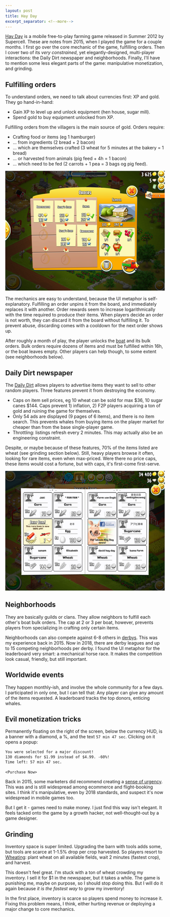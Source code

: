 ```yaml
---
layout: post
title: Hay Day
excerpt_separator: <!--more-->
---
```


[Hay Day](https://en.wikipedia.org/wiki/Hay_Day)
is a mobile free-to-play farming game released in Summer 2012 by Supercell.
These are notes from 2015, when I played the game for a couple months.
I first go over the core mechanic of the game, fulfilling orders.
Then I cover two of its _very constrained_, yet elegantly-designed, multi-player interactions:
the Daily Dirt newspaper and neighborhoods.
Finally, I'll have to mention some less elegant parts of the game:
manipulative monetization, and grinding.


<!--more-->


## Fulfilling orders

To understand orders, we need to talk about currencies first:
XP and gold. They go hand-in-hand:
- Gain XP to level up and unlock equipment (hen house, sugar mill).
- Spend gold to buy equipment unlocked from XP.

Fulfilling orders from the villagers is the main source of gold. 
Orders require: 
- Crafting food or items (eg 1 hamburger) 
- ... from ingredients (2 bread + 2 bacon)
- ... which are themselves crafted (3 wheat for 5 minutes at the bakery = 1 bread) 
- ... or harvested from animals (pig feed + 4h = 1 bacon)
- ... which need to be fed (2 carrots + 1 pea = 3 bags og pig feed).

![Orders on the board](/images/hayday_orders_board.png)

The mechanics are easy to understand, because the UI metaphor is self-explanatory. 
Fulfilling an order unpins it from the board, and immediately replaces it with another.
Order rewards seem to increase logarithmically with the time required to produce their items.
When players decide an order is not worth, they can discard it from the board without fulfilling it.
To prevent abuse, discarding comes with a cooldown for the next order shows up.

After roughly a month of play, the player unlocks the [boat](http://hayday.wikia.com/wiki/Boat) and its bulk orders. 
Bulk orders require dozens of items and must be fulfilled within 16h, or the boat leaves empty.
Other players can help though, to some extent (see neighborhoods below).


## Daily Dirt newspaper

The [Daily Dirt](http://hayday.wikia.com/wiki/Daily_Dirt) 
allows players to advertise items they want to sell to other random players.
Three features prevent it from destroying the economy. 
- Caps on item sell prices, eg 10 wheat can be sold for max $36, 10 sugar canes $144. 
Caps prevent 1) inflation, 2) F2P players acquiring a ton of gold and ruining the game for themselves.
- Only 54 ads are displayed (9 pages of 6 items), and there is no item search. 
This prevents whales from buying items on the player market for cheaper than from the base single-player game.
- Throttling: listings refresh every 2 minutes. 
This may actually also be an engineering constraint.

Despite, or maybe because of these features, 70% of the items listed are wheat (see grinding section below).
Still, heavy players browse it often, looking for rare items, even when max-priced.
Were there no price caps, these items would cost a fortune, but with caps, it's first-come first-serve.

![Daily Dirt newspaper](/images/hayday_daily_dirt.png)


## Neighborhoods

They are basically guilds or clans. 
They allow neighbors to fulfill each other's boat bulk orders. 
The cap at 2 or 3 per boat, however, prevents players from specializing in crafting only certain items.

Neighborhoods can also compete against 6-8 others in [derbys](http://hayday.wikia.com/wiki/Derby).
This was my experience back in 2015.
Now in 2018, there are derby leagues and up to 15 competing neighborhoods per derby.
I found the UI metaphor for the leaderboard very smart: a mechanical horse race.
It makes the competition look casual, friendly, but still important.


## Worldwide events

They happen monthly-ish, and involve the whole community for a few days. 
I participated in only one, but I can tell that:
Any player can give any amount of the items requested.
A leaderboard tracks the top donors, enticing whales.



## Evil monetization tricks

Permanently floating on the right of the screen, below the currency HUD, 
is a banner with a diamond, a %, and the text `57 min 47 sec`.
Clicking on it opens a popup: 

```
You were selected for a major discount! 
130 diamonds for $1.99 instead of $4.99. -60%! 
Time left: 57 min 47 sec. 

<Purchase Now>
```

Back in 2015, some marketers did recommend creating a 
[sense of urgency](https://marketingland.com/12-ways-use-urgency-psychology-improve-conversions-112603).
This was and is still widespread among ecommerce and flight-booking sites.
I think it's manipulative, even by 2018 standards, 
and suspect it's now widespread in mobile games too.

But I get it - games need to make money. I just find this way isn't elegant.
It feels tacked onto the game by a growth hacker, not well-thought-out by a game designer.


## Grinding

Inventory space is super limited. 
Upgrading the barn with tools adds some, 
but tools are scarce at 1-1.5% drop per crop harvested.
So players resort to [Wheating](http://hayday.wikia.com/wiki/User:MindoPod/Wheating):
plant wheat on all available fields, wait 2 minutes (fastest crop), and harvest.

This doesn't feel great. 
I'm stuck with a ton of wheat crowding my inventory.
I sell it for $1 in the newspaper, but it takes a while. 
The game is punishing me, maybe on purpose, so I should stop doing this.
But I will do it again because _it is the fastest way_ to grow my inventory!

In the first place, inventory is scarce so players spend money to increase it.
Fixing this problem means, I think, either hurting revenue or deploying a major change to core mechanics.

